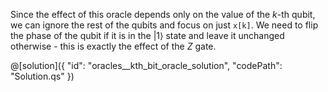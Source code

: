 Since the effect of this oracle depends only on the value of the $k$-th qubit, we can ignore the rest of the qubits and focus on just `x[k]`.
We need to flip the phase of the qubit if it is in the $|1\rangle$ state and leave it unchanged otherwise - this is exactly the effect of the $Z$ gate.

@[solution]({
    "id": "oracles__kth_bit_oracle_solution",
    "codePath": "Solution.qs"
})
